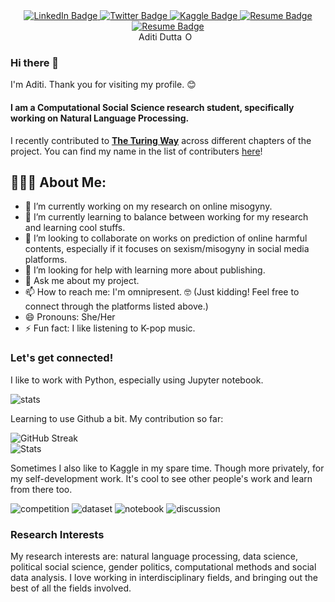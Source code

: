 <div id="badges">
  <div align="center">
    <a href="https://www.linkedin.com/in/aditi-dutta-22a299135/">
      <img src="https://img.shields.io/badge/-Aditi Dutta-blue?style=flat-square&logo=Linkedin&logoColor=white" alt="LinkedIn Badge"/>
    </a>
    <a href="https://twitter.com/aditi_d10">
      <img src="https://img.shields.io/badge/-aditi__d10-1ca0f1?style=flat-square&labelColor=1ca0f1&logo=twitter&logoColor=white" alt="Twitter Badge"/>
    </a>
    <a href="https://www.kaggle.com/aditidutta">
      <img src="https://img.shields.io/badge/-aditidutta-20BEFF?style=flat-square&labelColor=20BEFF&logo=Kaggle&logoColor=white" alt="Kaggle Badge"/>
    </a>
    <a href="https://eprofile.exeter.ac.uk/aditidutta/">
      <img src="https://img.shields.io/badge/-Aditi Dutta-332B40?style=flat-square&labelColor=332B40&logo=University&logoColor=white" alt="Resume Badge"/>
    </a>
    <a href="https://www.instagram.com/_.the.rising.phoenix._/?fbclid=IwAR2CmxGw7Y1MLvC_85qR5MTf-Qpba8iQhBwoFHEmMXkEINiL_az0d_32pik">
      <img src="https://img.shields.io/badge/-__.the.rising.phoenix.__-D7008A?style=flat-square&labelColor=D7008A&logo=Instagram&logoColor=white" alt="Resume Badge"/>
    </a>
  </div>
</div>

<div align="center">
  Aditi Dutta
  <a itemprop="sameAs" content="https://orcid.org/0000-0002-1531-5510" href="https://orcid.org/0000-0002-1531-5510" target="orcid.widget" rel="noopener noreferrer" style="vertical-align:top;"><img src="https://orcid.org/sites/default/files/images/orcid_16x16.png" style="width:1em;margin-right:.5em;" alt="ORCID iD icon">
  </a>
</div>

<div align="center">
  <img src="https://komarev.com/ghpvc/?username=booktrackerGirl&style=flat-square&color=blue" alt=""/>
</div>
  	

### Hi there 👋

I'm Aditi. Thank you for visiting my profile. 😊

#### I am a Computational Social Science research student, specifically working on Natural Language Processing.

I recently contributed to <b>[The Turing Way](https://the-turing-way.netlify.app/welcome)</b> across different chapters of the project. You can find my name in the list of contributers [here](https://github.com/alan-turing-institute/the-turing-way#contributors)!

<h2 align="left">👨🏻‍💻 About Me:</h2>

- 🔭 I’m currently working on my research on online misogyny.
- 🌱 I’m currently learning to balance between working for my research and learning cool stuffs.
- 👯 I’m looking to collaborate on works on prediction of online harmful contents, especially if it focuses on sexism/misogyny in social media platforms.
- 🤔 I’m looking for help with learning more about publishing.
- 💬 Ask me about my project.
- 📫 How to reach me: I'm omnipresent. 🤓 (Just kidding! Feel free to connect through the platforms listed above.)
- 😄 Pronouns: She/Her
- ⚡ Fun fact: I like listening to K-pop music.

<h3 align="left"> Let's get connected!</h3>

I like to work with Python, especially using Jupyter notebook.<br>

![stats](https://github-readme-stats.vercel.app/api/top-langs/?username=booktrackerGirl)

Learning to use Github a bit. My contribution so far: <br>

![GitHub Streak](http://github-readme-streak-stats.herokuapp.com?user=booktrackerGirl) <br>
![Stats](https://github-readme-stats.vercel.app/api?username=booktrackerGirl)

Sometimes I also like to Kaggle in my spare time. Though more privately, for my self-development work. It's cool to see other people's work and learn from there too.

![competition](https://road-to-kaggle-grandmaster.vercel.app/api/badges/aditidutta/competition/light)
![dataset](https://road-to-kaggle-grandmaster.vercel.app/api/badges/aditidutta/dataset/light)
![notebook](https://road-to-kaggle-grandmaster.vercel.app/api/badges/aditidutta/notebook/light)
![discussion](https://road-to-kaggle-grandmaster.vercel.app/api/badges/aditidutta/discussion/light)


### Research Interests
My research interests are: natural language processing, data science, political social science, gender politics, computational methods and social data analysis. I love working in interdisciplinary fields, and bringing out the best of all the fields involved.


<!--
**booktrackerGirl/booktrackerGirl** is a ✨ _special_ ✨ repository because its `README.md` (this file) appears on your GitHub profile.

Here are some ideas to get you started:
https://github.com/alexandresanlim/Badges4-README.md-Profile#-github-stats-
https://github.com/abhisheknaiidu/awesome-github-profile-readme#anime-

-->
